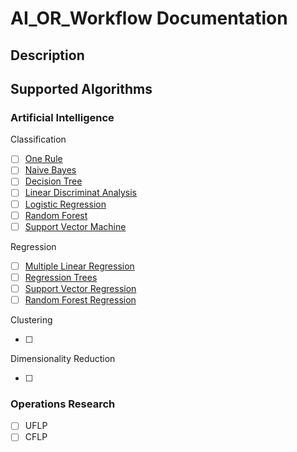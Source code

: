 # AI_OR_Workflow Documentation

## Description

## Supported Algorithms

### Artificial Intelligence

Classification

- [ ] [One Rule](https://www.geeksforgeeks.org/learn-one-rule-algorithm/)
- [ ] [Naive Bayes](https://scikit-learn.org/stable/modules/naive_bayes.html)
- [ ] [Decision Tree](https://scikit-learn.org/stable/modules/tree.html)
- [ ] [Linear Discriminat Analysis](https://scikit-learn.org/stable/modules/lda_qda.html)
- [ ] [Logistic Regression](https://scikit-learn.org/stable/modules/linear_model.html#logistic-regression)
- [ ] [Random Forest](https://scikit-learn.org/stable/modules/ensemble.html#forest)
- [ ] [Support Vector Machine](https://scikit-learn.org/stable/modules/svm.html)

Regression

- [ ] [Multiple Linear Regression](https://scikit-learn.org/stable/modules/linear_model.html#ordinary-least-squares)
- [ ] [Regression Trees](https://scikit-learn.org/stable/modules/tree.html)
- [ ] [Support Vector Regression](https://scikit-learn.org/stable/modules/svm.html#regression)
- [ ] [Random Forest Regression](https://scikit-learn.org/stable/modules/ensemble.html#forest)

Clustering

- [ ]

Dimensionality Reduction

- [ ]

### Operations Research

- [ ] UFLP
- [ ] CFLP
